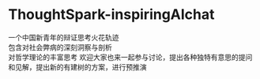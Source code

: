 # ThoughtSpark-inspiringAIchat
一个中国新青年的辩证思考火花轨迹 <br>
包含对社会弊病的深刻洞察与剖析<br>
对哲学理论的丰富思考
欢迎大家也来一起参与讨论，提出各种独特有意思的提问和见解，提出新的有建树的方案，进行预推演